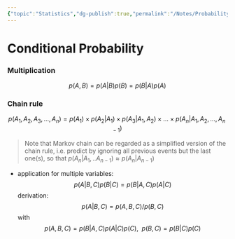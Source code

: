 ```yaml
---
{"topic":"Statistics","dg-publish":true,"permalink":"/Notes/Probability Basics/","dgPassFrontmatter":true,"noteIcon":""}
---
```


# Conditional Probability
### Multiplication 
$$
p(A, B) = p(A | B) p(B) = p(B | A) p(A)
$$
### Chain rule
$$
p(A_1, A_2, A_3, ..., A_n) = p(A_1) \times p(A_2|A_1) \times p(A_3|A_1, A_2) \times ... \times p(A_n|A_1, A_2, ..., A_{n-1}) 
$$
> Note that Markov chain can be regarded as a simplified version of the chain rule, i.e. predict by ignoring all previous events but the last one(s), so that $p(A_n| A_1, .. A_{n-1}) \approx p(A_n | A_{n-1})$
- application for multiple variables:
$$
p(A|B, C) p(B | C) = p(B|A, C) p(A|C)
$$
	derivation:
	 $$
	p(A|B, C) = p(A, B, C) / p(B, C) 
	$$
	with 
	$$
	p(A, B, C) = p(B|A, C) p(A|C) p(C), \ \ p(B, C) = p(B|C)p(C)
  $$